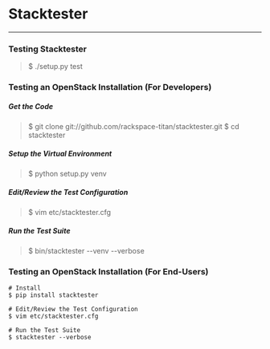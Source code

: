 # Stacktester
***


### Testing Stacktester
> $ ./setup.py test


### Testing an OpenStack Installation (For Developers)

##### Get the Code
> $ git clone git://github.com/rackspace-titan/stacktester.git
> $ cd stacktester

##### Setup the Virtual Environment
> $ python setup.py venv

##### Edit/Review the Test Configuration
> $ vim etc/stacktester.cfg

##### Run the Test Suite
> $ bin/stacktester --venv --verbose


### Testing an OpenStack Installation (For End-Users)

    # Install
    $ pip install stacktester

    # Edit/Review the Test Configuration
    $ vim etc/stacktester.cfg

    # Run the Test Suite
    $ stacktester --verbose


